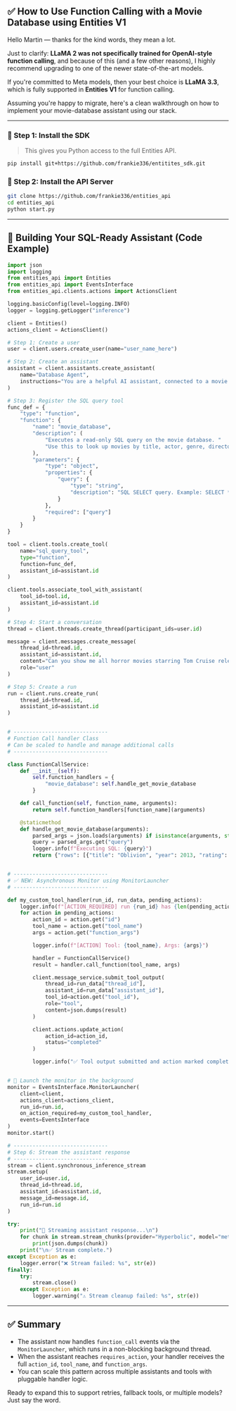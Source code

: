 ## ✅ How to Use Function Calling with a Movie Database using Entities V1

Hello Martin — thanks for the kind words, they mean a lot.

Just to clarify: **LLaMA 2 was not specifically trained for OpenAI-style function calling**, and because of this (and a few other reasons), I highly recommend upgrading to one of the newer state-of-the-art models.

If you're committed to Meta models, then your best choice is **LLaMA 3.3**, which is fully supported in **Entities V1** for function calling.

Assuming you're happy to migrate, here's a clean walkthrough on how to implement your movie-database assistant using our stack.

---

### 🔧 Step 1: Install the SDK

> This gives you Python access to the full Entities API.

```bash
pip install git+https://github.com/frankie336/entitites_sdk.git
```

### 🔧 Step 2: Install the API Server

```bash
git clone https://github.com/frankie336/entities_api
cd entities_api   
python start.py
```

---

## 🤖 **Building Your SQL-Ready Assistant (Code Example)**

```python
import json
import logging
from entities_api import Entities
from entities_api import EventsInterface
from entities_api.clients.actions import ActionsClient

logging.basicConfig(level=logging.INFO)
logger = logging.getLogger("inference")

client = Entities()
actions_client = ActionsClient()

# Step 1: Create a user
user = client.users.create_user(name="user_name_here")

# Step 2: Create an assistant
assistant = client.assistants.create_assistant(
    name="Database Agent",
    instructions="You are a helpful AI assistant, connected to a movie database."
)

# Step 3: Register the SQL query tool
func_def = {
    "type": "function",
    "function": {
        "name": "movie_database",
        "description": (
            "Executes a read-only SQL query on the movie database. "
            "Use this to look up movies by title, actor, genre, director, release year, or rating."
        ),
        "parameters": {
            "type": "object",
            "properties": {
                "query": {
                    "type": "string",
                    "description": "SQL SELECT query. Example: SELECT * FROM movies WHERE genre = 'horror';"
                }
            },
            "required": ["query"]
        }
    }
}

tool = client.tools.create_tool(
    name="sql_query_tool",
    type="function",
    function=func_def,
    assistant_id=assistant.id
)

client.tools.associate_tool_with_assistant(
    tool_id=tool.id,
    assistant_id=assistant.id
)

# Step 4: Start a conversation
thread = client.threads.create_thread(participant_ids=user.id)

message = client.messages.create_message(
    thread_id=thread.id,
    assistant_id=assistant.id,
    content="Can you show me all horror movies starring Tom Cruise released after 2010 with an IMDb rating above 6?",
    role="user"
)

# Step 5: Create a run
run = client.runs.create_run(
    thread_id=thread.id,
    assistant_id=assistant.id
)


# ------------------------------
# Function Call handler Class
# Can be scaled to handle and manage additional calls 
# ------------------------------

class FunctionCallService:
    def __init__(self):
        self.function_handlers = {
            "movie_database": self.handle_get_movie_database
        }

    def call_function(self, function_name, arguments):
        return self.function_handlers[function_name](arguments)

    @staticmethod
    def handle_get_movie_database(arguments):
        parsed_args = json.loads(arguments) if isinstance(arguments, str) else arguments
        query = parsed_args.get("query")
        logger.info(f"Executing SQL: {query}")
        return {"rows": [{"title": "Oblivion", "year": 2013, "rating": 7.1}]}


# ------------------------------
# ✅ NEW: Asynchronous Monitor using MonitorLauncher
# ------------------------------

def my_custom_tool_handler(run_id, run_data, pending_actions):
    logger.info(f"[ACTION_REQUIRED] run {run_id} has {len(pending_actions)} pending action(s)")
    for action in pending_actions:
        action_id = action.get("id")
        tool_name = action.get("tool_name")
        args = action.get("function_args")

        logger.info(f"[ACTION] Tool: {tool_name}, Args: {args}")

        handler = FunctionCallService()
        result = handler.call_function(tool_name, args)

        client.message_service.submit_tool_output(
            thread_id=run_data["thread_id"],
            assistant_id=run_data["assistant_id"],
            tool_id=action.get("tool_id"),
            role="tool",
            content=json.dumps(result)
        )

        client.actions.update_action(
            action_id=action_id,
            status="completed"
        )

        logger.info("✅ Tool output submitted and action marked complete.")


# 🔄 Launch the monitor in the background
monitor = EventsInterface.MonitorLauncher(
    client=client,
    actions_client=actions_client,
    run_id=run.id,
    on_action_required=my_custom_tool_handler,
    events=EventsInterface
)
monitor.start()

# ------------------------------
# Step 6: Stream the assistant response
# ------------------------------
stream = client.synchronous_inference_stream
stream.setup(
    user_id=user.id,
    thread_id=thread.id,
    assistant_id=assistant.id,
    message_id=message.id,
    run_id=run.id
)

try:
    print("📡 Streaming assistant response...\n")
    for chunk in stream.stream_chunks(provider="Hyperbolic", model="meta-llama/Llama-3.3-70B-Instruct"):
        print(json.dumps(chunk))
    print("\n✅ Stream complete.")
except Exception as e:
    logger.error("❌ Stream failed: %s", str(e))
finally:
    try:
        stream.close()
    except Exception as e:
        logger.warning("⚠️ Stream cleanup failed: %s", str(e))
```

---

## ✅ Summary

- The assistant now handles `function_call` events via the `MonitorLauncher`, which runs in a non-blocking background thread.
- When the assistant reaches `requires_action`, your handler receives the full `action_id`, `tool_name`, and `function_args`.
- You can scale this pattern across multiple assistants and tools with pluggable handler logic.

Ready to expand this to support retries, fallback tools, or multiple models? Just say the word.

